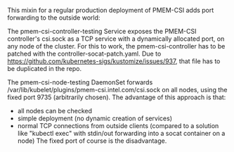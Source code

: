 This mixin for a regular production deployment of PMEM-CSI adds port
forwarding to the outside world:

The pmem-csi-controller-testing Service exposes the PMEM-CSI controller's
csi.sock as a TCP service with a dynamically allocated port, on any
node of the cluster. For this to work, the pmem-csi-controller has
to be patched with the controller-socat-patch.yaml. Due to
https://github.com/kubernetes-sigs/kustomize/issues/937, that file has to
be duplicated in the repo.

The pmem-csi-node-testing DaemonSet forwards
/var/lib/kubelet/plugins/pmem-csi.intel.com/csi.sock on all nodes,
using the fixed port 9735 (arbitrarily chosen). The advantage of this
approach is that:
- all nodes can be checked
- simple deployment (no dynamic creation of services)
- normal TCP connections from outside clients (compared to a solution
  like "kubectl exec" with stdin/out forwarding into a socat container
  on a node)
The fixed port of course is the disadvantage.
